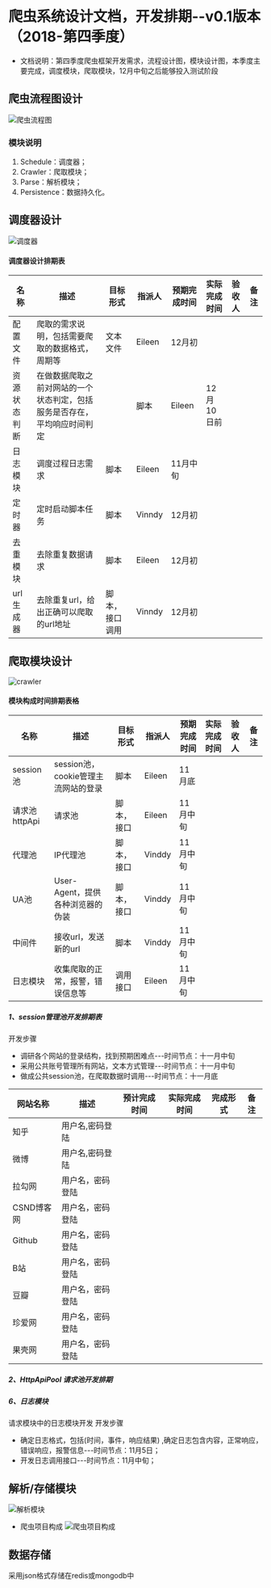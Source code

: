 # 爬虫系统设计文档，开发排期--v0.1版本（2018-第四季度）
- 文档说明：第四季度爬虫框架开发需求，流程设计图，模块设计图，本季度主要完成，调度模块，爬取模块，12月中旬之后能够投入测试阶段

## 爬虫流程图设计

![爬虫流程图](https://raw.githubusercontent.com/chenyanfun/spider_system/master/system_img/%E7%88%AC%E8%99%AB%E6%B5%81%E7%A8%8B%E5%9B%BE.jpg "爬虫流程图")

### 模块说明
1. Schedule：调度器；
1. Crawler：爬取模块；
1. Parse：解析模块；
1. Persistence：数据持久化。

## 调度器设计
![调度器](https://raw.githubusercontent.com/chenyanfun/spider_system/master/system_img/Scheduler.jpg "调度器")

#### 调度器设计排期表
| 名称  | 描述  | 目标形式  | 指派人  | 预期完成时间  | 实际完成时间  |  验收人 |  备注 |
| ------------ | ------------ | ------------ | ------------ | ------------ | ------------ | ------------ | ------------ |
| 配置文件  | 爬取的需求说明，包括需要爬取的数据格式，周期等  | 文本文件  | Eileen  |  12月初 |   |   |   |
| 资源状态判断  | 在做数据爬取之前对网站的一个状态判定，包括服务是否存在，平均响应时间判定  |   | 脚本  |  Eileen | 12月10日前  |   |   |
| 日志模块  |  调度过程日志需求 | 脚本  | Eileen  |11月中旬   |   |   |   |
| 定时器  | 定时启动脚本任务  |  脚本 | Vinndy  |  12月初 |   |   |   |
| 去重模块  | 去除重复数据请求 |  脚本 |  Eileen |  12月初 |   |   |   |
| url生成器  | 去除重复url，给出正确可以爬取的url地址  | 脚本，接口调用  |  Vinndy | 12月初  |   |   |   |


## 爬取模块设计
![crawler](https://raw.githubusercontent.com/chenyanfun/spider_system/master/system_img/crawler.jpg "crawler")

#### 模块构成时间排期表格

|  名称 | 描述  | 目标形式  |  指派人 |  预期完成时间 | 实际完成时间  |  验收人 | 备注  |
| ------------ | ------------ | ------------ | ------------ | ------------ | ------------ | ------------ | ------------ |
| session池  | session池，cookie管理主流网站的登录  |  脚本 | Eileen  |  11月底 |   |   |   |
| 请求池httpApi  |  请求池 |  脚本，接口 |  Eileen | 11月中旬  |   |   |   |
| 代理池  |  IP代理池 | 脚本，接口  | Vinddy  | 11月中旬  |   |   |   |
| UA池  | User-Agent，提供各种浏览器的伪装  |   脚本，接口|  Vinddy | 11月中旬  |   |   |   |
| 中间件  | 接收url，发送新的url  |  脚本 |  Vinddy | 11月中旬  |   |   |   |
| 日志模块  |  收集爬取的正常，报警，错误信息等 | 调用接口  | Eileen  |  11月中旬 |   |   |   |


##### 1、session管理池开发排期表
开发步骤
- 调研各个网站的登录结构，找到预期困难点---时间节点：十一月中旬
- 采用公共账号管理所有网站，文本方式管理---时间节点：十一月中旬
- 做成公共session池，在爬取数据时调用---时间节点：十一月底

|  网站名称 |  描述 | 预计完成时间  | 实际完成时间  |  完成形式 |  备注 |
| ------------ | ------------ | ------------ | ------------ | ------------ | ------------ |
| 知乎  | 用户名,密码登陆  |   |   |   |   |
| 微博 | 用户名,密码登陆  |   |   |   |   |
| 拉勾网  | 用户名，密码登陆  |   |   |   |   |
| CSND博客网  | 用户名，密码登陆  |   |   |   |   |
| Github  | 用户名，密码登陆  |   |   |   |   |
|  B站 | 用户名，密码登陆  |   |   |   |   |
| 豆瓣  | 用户名，密码登陆  |   |   |   |   |
| 珍爱网  | 用户名，密码登陆  |   |   |   |   |
| 果壳网  | 用户名，密码登陆  |   |   |   |   |

##### 2、HttpApiPool 请求池开发排期
##### 6、日志模块
请求模块中的日志模块开发
开发步骤
- 确定日志格式，包括(时间，事件，响应结果) ,确定日志包含内容，正常响应，错误响应，报警信息---时间节点：11月5日；
- 开发日志调用接口---时间节点：11月中旬；

## 解析/存储模块
![解析模块](https://raw.githubusercontent.com/chenyanfun/spider_system/master/system_img/pp.jpg "解析模块")

- 爬虫项目构成
![爬虫项目构成](https://raw.githubusercontent.com/chenyanfun/spider_system/master/system_img/pcxm.jpg "爬虫项目构成")

## 数据存储
采用json格式存储在redis或mongodb中